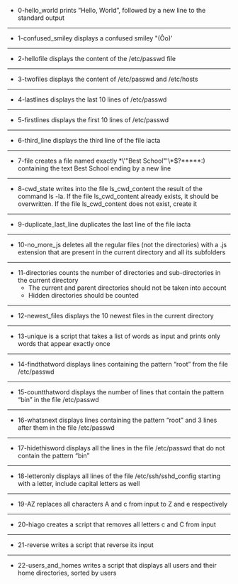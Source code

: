 * 0-hello_world prints “Hello, World”, followed by a new line to the standard output
---------------
* 1-confused_smiley displays a confused smiley "(Ôo)'
---------------
* 2-hellofile displays the content of the /etc/passwd file
--------------------
* 3-twofiles displays the content of /etc/passwd and /etc/hosts
----------------------
* 4-lastlines displays the last 10 lines of /etc/passwd
---------------------------
* 5-firstlines displays the first 10 lines of /etc/passwd
-----------------------------
* 6-third_line displays the third line of the file iacta
---------------------------------------
* 7-file creates a file named exactly \*\\'"Best School"\'\\*$\?\*\*\*\*\*:) containing the text Best School ending by a new line
--------------------------------------
* 8-cwd_state writes into the file ls_cwd_content the result of the command ls -la. If the file ls_cwd_content already exists, it should be overwritten. If the file ls_cwd_content does not exist, create it
------------------------------------------
* 9-duplicate_last_line duplicates the last line of the file iacta
---------------------
* 10-no_more_js deletes all the regular files (not the directories) with a .js extension that are present in the current directory and all its subfolders
------------------------------------
* 11-directories counts the number of directories and sub-directories in the current directory
	* The current and parent directories should not be taken into account
	* Hidden directories should be counted
--------------------------------------------
* 12-newest_files displays the 10 newest files in the current directory
-----------------------------------------------
* 13-unique is a script that takes a list of words as input and prints only words that appear exactly once
-------------------------------------
* 14-findthatword displays lines containing the pattern “root” from the file /etc/passwd
---------------------------
* 15-countthatword displays the number of lines that contain the pattern “bin” in the file /etc/passwd
--------------------------------
* 16-whatsnext displays lines containing the pattern “root” and 3 lines after them in the file /etc/passwd
------------------------------------
* 17-hidethisword displays all the lines in the file /etc/passwd that do not contain the pattern “bin”
-----------------------------------------
* 18-letteronly displays all lines of the file /etc/ssh/sshd_config starting with a letter, include capital letters as well
--------------------------------------
* 19-AZ replaces all characters A and c from input to Z and e respectively 
----------------------------------------
* 20-hiago creates a script that removes all letters c and C from input
------------------------------------------
* 21-reverse writes a script that reverse its input
-----------------------------
* 22-users_and_homes writes a script that displays all users and their home directories, sorted by users
